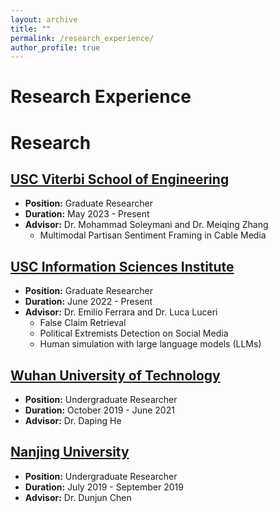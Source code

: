 ```yaml
---
layout: archive
title: ""
permalink: /research_experience/
author_profile: true
---
```

Research Experience
======
# Research

## [USC Viterbi School of Engineering](https://viterbischool.usc.edu)

- **Position:** Graduate Researcher
- **Duration:** May 2023 - Present
- **Advisor:** Dr. Mohammad Soleymani and Dr. Meiqing Zhang
  - Multimodal Partisan Sentiment Framing in Cable Media

## [USC Information Sciences Institute](http://www.emilio.ferrara.name)

- **Position:** Graduate Researcher
- **Duration:** June 2022 - Present
- **Advisor:** Dr. Emilio Ferrara and Dr. Luca Luceri
  - False Claim Retrieval
  - Political Extremists Detection on Social Media
  - Human simulation with large language models (LLMs)

## [Wuhan University of Technology](http://english.whut.edu.cn)

- **Position:** Undergraduate Researcher
- **Duration:** October 2019 - June 2021
- **Advisor:** Dr. Daping He

## [Nanjing University](https://www.nju.edu.cn/en/)

- **Position:** Undergraduate Researcher
- **Duration:** July 2019 - September 2019
- **Advisor:** Dr. Dunjun Chen